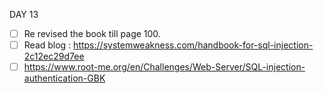 DAY 13
* [ ] Re revised the book till page 100.
* [ ] Read blog :  https://systemweakness.com/handbook-for-sql-injection-2c12ec29d7ee
* [ ] https://www.root-me.org/en/Challenges/Web-Server/SQL-injection-authentication-GBK
